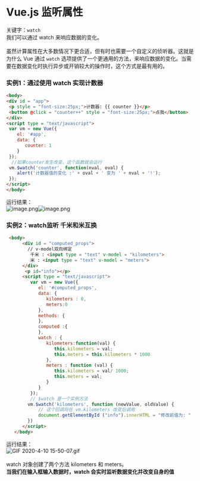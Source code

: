 # Vue.js 监听属性

关键字：`watch`<br />我们可以通过 watch 来响应数据的变化。<br />
<br />虽然计算属性在大多数情况下更合适，但有时也需要一个自定义的侦听器。这就是为什么 Vue 通过 `watch` 选项提供了一个更通用的方法，来响应数据的变化。当需要在数据变化时执行异步或开销较大的操作时，这个方式是最有用的。<br />

<a name="00Mqb"></a>
### 实例1：通过使用 watch 实现计数器


```html
<body>
<div id = "app">
 <p style = "font-size:25px;">计数器: {{ counter }}</p>
 <button @click = "counter++" style = "font-size:25px;">点我</button>
</div>
<script type = "text/javascript">
 var vm = new Vue({
    el: '#app',
    data: {
       counter: 1
    }
 });
  //如果counter发生改变，这个函数就会运行
 vm.$watch('counter', function(nval, oval) {
    alert('计数器值的变化 :' + oval + ' 变为 ' + nval + '!');
 });
</script>
</body>
```
运行结果：<br />![image.png](https://cdn.nlark.com/yuque/0/2020/png/1237282/1586504139566-c7c9d25f-0190-46c9-b54d-750a9594c3e8.png#align=left&display=inline&height=90&name=image.png&originHeight=180&originWidth=346&size=7168&status=done&style=none&width=173)![image.png](https://cdn.nlark.com/yuque/0/2020/png/1237282/1586504148566-2e410d06-57c1-410a-9855-5a222bbc1947.png#align=left&display=inline&height=98&name=image.png&originHeight=163&originWidth=556&size=7211&status=done&style=none&width=333)<br />

<a name="skFdX"></a>
### 实例2：watch监听 千米和米互换


```html
 <body>
      <div id = "computed_props">
        // v-model双向绑定
         千米 : <input type = "text" v-model = "kilometers">
         米 : <input type = "text" v-model = "meters">
      </div>
	   <p id="info"></p>
      <script type = "text/javascript">
         var vm = new Vue({
            el: '#computed_props',
            data: {
               kilometers : 0,
               meters:0
            },
            methods: {
            },
            computed :{
            },
            watch : {
               kilometers:function(val) {
                  this.kilometers = val;
                  this.meters = this.kilometers * 1000
               },
               meters : function (val) {
                  this.kilometers = val/ 1000;
                  this.meters = val;
               }
            }
         });
         // $watch 是一个实例方法
		vm.$watch('kilometers', function (newValue, oldValue) {
			// 这个回调将在 vm.kilometers 改变后调用
		    document.getElementById ("info").innerHTML = "修改前值为: " + oldValue + "，修改后值为: " + newValue;
		})
      </script>
   </body>
```
运行结果：<br />![GIF 2020-4-10 15-50-07.gif](https://cdn.nlark.com/yuque/0/2020/gif/1237282/1586505031499-4cbf7c0a-2d2f-4db6-95c0-93e3e8e38fdd.gif#align=left&display=inline&height=100&name=GIF%202020-4-10%2015-50-07.gif&originHeight=128&originWidth=634&size=57363&status=done&style=none&width=491)<br />
<br />watch 对象创建了两个方法 kilometers 和 meters。<br />**当我们在输入框输入数据时，watch 会实时监听数据变化并改变自身的值**
